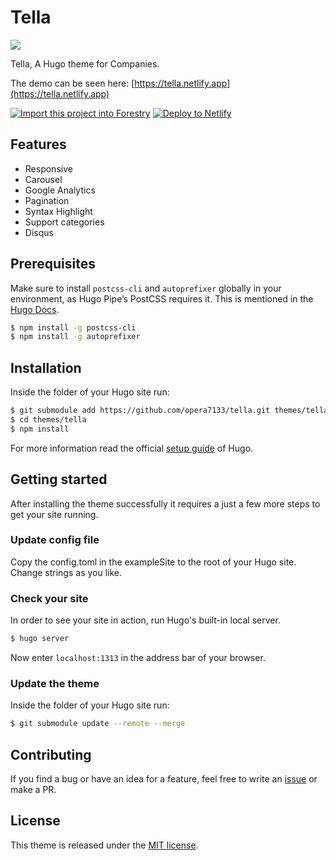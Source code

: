 # Tella
![](https://user-images.githubusercontent.com/39876629/103476491-9d870880-4df9-11eb-9961-98015b19968c.png)

Tella, A Hugo theme for Companies.

The demo can be seen here: [https://tella.netlify.app](https://tella.netlify.app)

[![Import this project into Forestry](https://assets.forestry.io/import-to-forestryK.svg)](https://app.forestry.io/quick-start?repo=opera7133/tella&engine=hugo&version=0.80.0&config=exampleSite)
[![Deploy to Netlify](https://www.netlify.com/img/deploy/button.svg)](https://app.netlify.com/start/deploy?repository=https://github.com/opera7133/tella)

## Features
* Responsive
* Carousel
* Google Analytics
* Pagination
* Syntax Highlight
* Support categories
* Disqus

## Prerequisites

Make sure to install `postcss-cli` and `autoprefixer` globally in your environment, as Hugo Pipe’s PostCSS requires it. This is mentioned in the [Hugo Docs](https://gohugo.io/hugo-pipes/postcss/).

```bash
$ npm install -g postcss-cli
$ npm install -g autoprefixer
```

## Installation
Inside the folder of your Hugo site run:

```bash
$ git submodule add https://github.com/opera7133/tella.git themes/tella
$ cd themes/tella
$ npm install
```

For more information read the official [setup guide](https://gohugo.io/overview/installing/) of Hugo.

## Getting started
After installing the theme successfully it requires a just a few more steps to get your site running.

### Update config file
Copy the config.toml in the exampleSite to the root of your Hugo site. Change strings as you like.

### Check your site
In order to see your site in action, run Hugo's built-in local server.
```bash
$ hugo server
```
Now enter `localhost:1313` in the address bar of your browser.

### Update the theme
Inside the folder of your Hugo site run:

```bash
$ git submodule update --remote --merge
```

## Contributing
If you find a bug or have an idea for a feature, feel free to write an [issue](https://github.com/opera7133/tella/issues) or make a PR.

## License
This theme is released under the [MIT license](https://github.com/opera7133/tella/blob/master/LICENSE).